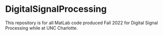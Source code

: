 # DigitalSignalProcessing

This repository is for all MatLab code produced Fall 2022 for Digital Signal Processing while at UNC Charlotte. 
